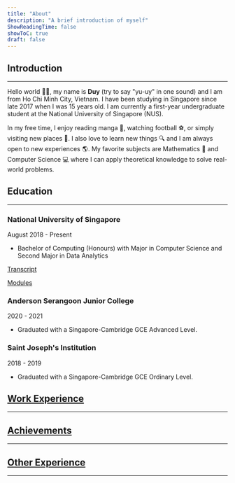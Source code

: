 ```yaml
---
title: "About"
description: "A brief introduction of myself"
ShowReadingTime: false
showToC: true
draft: false
---
```


## Introduction

---

Hello world 👋🏼, my name is **Duy** (try to say "yu-uy" in one sound) and I am from Ho Chi Minh City, Vietnam. I have been studying in Singapore since late 2017 when I was 15 years old. I am currently a first-year undergraduate student at the National University of Singapore (NUS).

In my free time, I enjoy reading manga 📖, watching football ⚽️, or simply visiting new places 🧭. I also love to learn new things 🔍 and I am always open to new experiences 🌎. My favorite subjects are Mathematics 🧮 and Computer Science 💻 where I can apply theoretical knowledge to solve real-world problems.

## Education

---

### National University of Singapore

August 2018 - Present

-   Bachelor of Computing (Honours) with Major in Computer Science and Second Major in Data Analytics

[Transcript](/pdfs/Duy_Nguyen_Transcript.pdf)

[Modules](/profile/modules)

### Anderson Serangoon Junior College

2020 - 2021

-   Graduated with a Singapore-Cambridge GCE Advanced Level.

### Saint Joseph's Institution

2018 - 2019

-   Graduated with a Singapore-Cambridge GCE Ordinary Level.

## [Work Experience](/profile/experience)

---

## [Achievements](/profile/achievements)

---

## [Other Experience](/profile/community)

---
